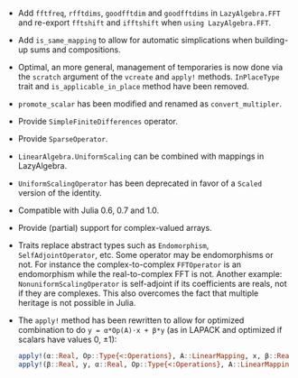 * Add `fftfreq`, `rfftdims`, `goodfftdim` and `goodfftdims` in `LazyAlgebra.FFT`
  and re-export `fftshift` and `ifftshift` when `using LazyAlgebra.FFT`.

* Add `is_same_mapping` to allow for automatic simplications when building-up
  sums and compositions.

* Optimal, an more general, management of temporaries is now done via the
  `scratch` argument of the `vcreate` and `apply!` methods.  `InPlaceType`
  trait and `is_applicable_in_place` method have been removed.

* `promote_scalar` has been modified and renamed as `convert_multipler`.

* Provide `SimpleFiniteDifferences` operator.

* Provide `SparseOperator`.

* `LinearAlgebra.UniformScaling` can be combined with mappings in LazyAlgebra.

* `UniformScalingOperator` has been deprecated in favor of a `Scaled` version
  of the identity.

* Compatible with Julia 0.6, 0.7 and 1.0.

* Provide (partial) support for complex-valued arrays.

* Traits replace abstract types such as `Endomorphism`, `SelfAdjointOperator`,
  etc.  Some operator may be endomorphisms or not.  For instance the
  complex-to-complex `FFTOperator` is an endomorphism while the real-to-complex
  FFT is not.  Another example: `NonuniformScalingOperator` is self-adjoint if
  its coefficients are reals, not if they are complexes. This also overcomes
  the fact that multiple heritage is not possible in Julia.

* The `apply!` method has been rewritten to allow for optimized combination to
  do `y = α*Op(A)⋅x + β*y` (as in LAPACK and optimized if scalars have values
  0, ±1):

  ```julia
  apply!(α::Real, Op::Type{<:Operations}, A::LinearMapping, x, β::Real, y)
  apply!(β::Real, y, α::Real, Op::Type{<:Operations}, A::LinearMapping, x)
  ```
